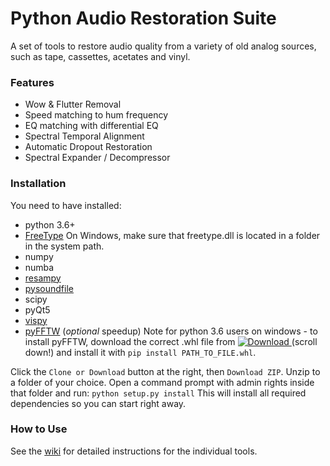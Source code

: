 # Python Audio Restoration Suite
A set of tools to restore audio quality from a variety of old analog sources, such as tape, cassettes, acetates and vinyl.

### Features
- Wow & Flutter Removal
- Speed matching to hum frequency
- EQ matching with differential EQ
- Spectral Temporal Alignment
- Automatic Dropout Restoration
- Spectral Expander / Decompressor

### Installation
You need to have installed:
- python 3.6+
- [FreeType](https://www.freetype.org/download.html)
On Windows, make sure that freetype.dll is located in a folder in the system path.
- numpy
- numba
- [resampy](https://resampy.readthedocs.io/)
- [pysoundfile](https://pysoundfile.readthedocs.io/)
- scipy
- pyQt5
- [vispy](vispy.org)
- [pyFFTW](https://github.com/pyFFTW/pyFFTW) (_optional_ speedup) Note for python 3.6 users on windows - to install pyFFTW, download the correct .whl file from [ ![Download](https://api.bintray.com/packages/hgomersall/generic/PyFFTW-development-builds/images/download.svg) ](https://bintray.com/hgomersall/generic/PyFFTW-development-builds/_latestVersion#files)  (scroll down!) and install it with `pip install PATH_TO_FILE.whl`.

Click the `Clone or Download` button at the right, then `Download ZIP`. Unzip to a folder of your choice.
Open a command prompt with admin rights inside that folder and run: `python setup.py install`
This will install all required dependencies so you can start right away.

### How to Use
See the [wiki](https://github.com/HENDRIX-ZT2/pyaudiorestoration/wiki) for detailed instructions for the individual tools.
